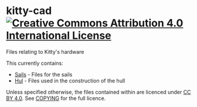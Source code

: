 kitty-cad [![Creative Commons Attribution 4.0 International License](http://i.creativecommons.org/l/by/4.0/88x31.png)](http://creativecommons.org/licenses/by/4.0/)
==============

Files relating to Kitty's hardware

This currently contains:

  * [Sails](sails) - Files for the sails
  * [Hul](hull) - Files used in the construction of the hull


Unless specified otherwise, the files contained within are licenced under [CC BY
4.0](http://creativecommons.org/licenses/by/4.0/). See [COPYING](COPYING) for
the full licence.
